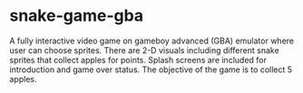 # snake-game-gba
A fully interactive video game on gameboy advanced (GBA) emulator where user can choose sprites. There are 2-D visuals including different snake sprites that collect apples for points. Splash screens are included for introduction and game over status. The objective of the game is to collect 5 apples.
